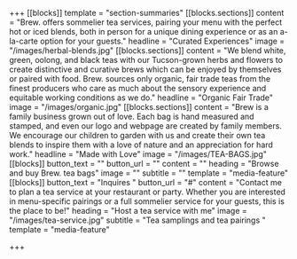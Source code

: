 +++
[[blocks]]
template = "section-summaries"
[[blocks.sections]]
content = "Brew. offers sommelier tea services, pairing your menu with the perfect hot or iced blends, both in person for a unique dining experience or as an a-la-carte option for your guests."
headline = "Curated Experiences"
image = "/images/herbal-blends.jpg"
[[blocks.sections]]
content = "We blend white, green, oolong, and black teas with our Tucson-grown herbs and flowers to create distinctive and curative brews which can be enjoyed by themselves or paired with food. Brew. sources only organic, fair trade teas from the finest producers who care as much about the sensory experience and equitable working conditions as we do."
headline = "Organic Fair Trade"
image = "/images/organic.jpg"
[[blocks.sections]]
content = "Brew is a family business grown out of love. Each bag is hand measured and stamped, and even our logo and webpage are created by family members. We encourage our children to garden with us and create their own tea blends to inspire them with a love of nature and an appreciation for hard work."
headline = "Made with Love"
image = "/images/TEA-BAGS.jpg"
[[blocks]]
button_text = ""
button_url = ""
content = ""
heading = "Browse and buy Brew. tea bags"
image = ""
subtitle = ""
template = "media-feature"
[[blocks]]
button_text = "Inquires "
button_url = "#"
content = "Contact me to plan a tea service at your restaurant or party. Whether you are interested in menu-specific pairings or a full sommelier service for your guests, this is the place to be!"
heading = "Host a tea service with me"
image = "/images/tea-service.jpg"
subtitle = "Tea samplings and tea pairings "
template = "media-feature"

+++
